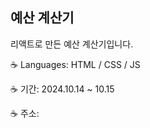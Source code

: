 ## 예산 계산기

리액트로 만든 예산 계산기입니다.
<br/>

☕️ Languages: HTML / CSS / JS

☕️ 기간: 2024.10.14 ~ 10.15

☕️ 주소: 